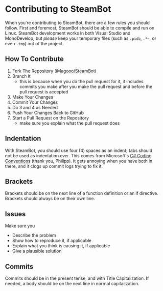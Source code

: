# Contributing to SteamBot #
When you're contributing to SteamBot, there are a few rules you should follow.  First and foremost, SteamBot should be able to compile and run on Linux.  SteamBot development works in both Visual Studio and MonoDevelop, but _please_ keep your temporary files (such as `.pidb`, `.*~`, or even `.tmp`) out of the project.

## How To Contribute ##
1. Fork The Repository ([iMagooo/SteamBot](https://github.com/iMagooo/SteamBot))
2. Branch It
	- this is because when you do the pull request for it, it includes commits you make after you make the pull request and before the pull request is accepted
3. Make Your Changes
4. Commit Your Changes
5. Do 3 and 4 as Needed
6. Push Your Changes Back to GitHub
7. Start a Pull Request on the Repository
	- make sure you explain what the pull request does

## Indentation ##
With SteamBot, you should use four (4) spaces as an indent; tabs should not be used as indentation ever.  This comes from
Microsoft's [C# Coding Conventions](http://msdn.microsoft.com/en-us/library/vstudio/ff926074.aspx) (thank you, Philipp).  It gets annoying when you have both in there, and it clogs up commit logs trying to fix it.

## Brackets ##
Brackets should be on the next line of a function definition or an if directive.  Brackets should always be on their own line.

## Issues ##
Make sure you
- Describe the problem
- Show how to reproduce it, if applicable
- Explain what you think is causing it, if applicable
- Give a plausible solution

## Commits ##
Commits should be in the present tense, and with Title Capitalization.  If needed, a body should be on the next line in normal capitalization.
